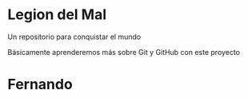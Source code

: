 # Legion del Mal
Un repositorio para conquistar el mundo

Básicamente aprenderemos más sobre Git y GitHub con este proyecto


# Fernando 
